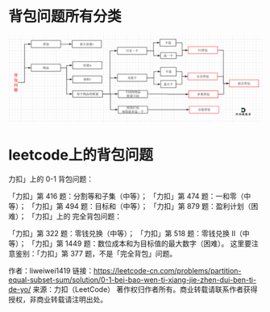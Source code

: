 # 背包问题所有分类
![img.png](../img/img_2112091555.png)


# leetcode上的背包问题
力扣」上的 0-1 背包问题：

「力扣」第 416 题：分割等和子集（中等）；
「力扣」第 474 题：一和零（中等）；
「力扣」第 494 题：目标和（中等）；
「力扣」第 879 题：盈利计划（困难）；
「力扣」上的 完全背包问题：

「力扣」第 322 题：零钱兑换（中等）；
「力扣」第 518 题：零钱兑换 II（中等）；
「力扣」第 1449 题：数位成本和为目标值的最大数字（困难）。
这里要注意鉴别：「力扣」第 377 题，不是「完全背包」问题。

作者：liweiwei1419
链接：https://leetcode-cn.com/problems/partition-equal-subset-sum/solution/0-1-bei-bao-wen-ti-xiang-jie-zhen-dui-ben-ti-de-yo/
来源：力扣（LeetCode）
著作权归作者所有。商业转载请联系作者获得授权，非商业转载请注明出处。

